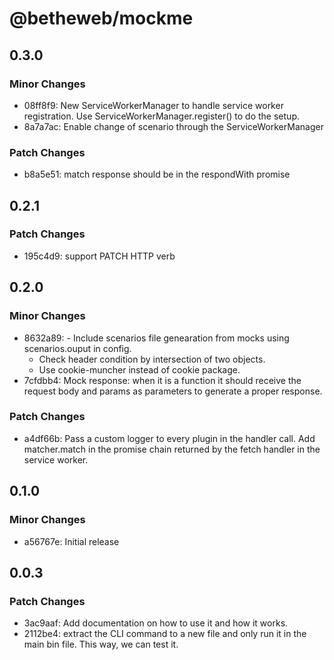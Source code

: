 # @betheweb/mockme

## 0.3.0

### Minor Changes

- 08ff8f9: New ServiceWorkerManager to handle service worker registration. Use ServiceWorkerManager.register() to do the setup.
- 8a7a7ac: Enable change of scenario through the ServiceWorkerManager

### Patch Changes

- b8a5e51: match response should be in the respondWith promise

## 0.2.1

### Patch Changes

- 195c4d9: support PATCH HTTP verb

## 0.2.0

### Minor Changes

- 8632a89: - Include scenarios file genearation from mocks using scenarios.ouput in config.
  - Check header condition by intersection of two objects.
  - Use cookie-muncher instead of cookie package.
- 7cfdbb4: Mock response: when it is a function it should receive the request body and params as parameters to generate a proper response.

### Patch Changes

- a4df66b: Pass a custom logger to every plugin in the handler call.
  Add matcher.match in the promise chain returned by the fetch handler in the service worker.

## 0.1.0

### Minor Changes

- a56767e: Initial release

## 0.0.3

### Patch Changes

- 3ac9aaf: Add documentation on how to use it and how it works.
- 2112be4: extract the CLI command to a new file and only run it in the main bin file. This way, we can test it.
